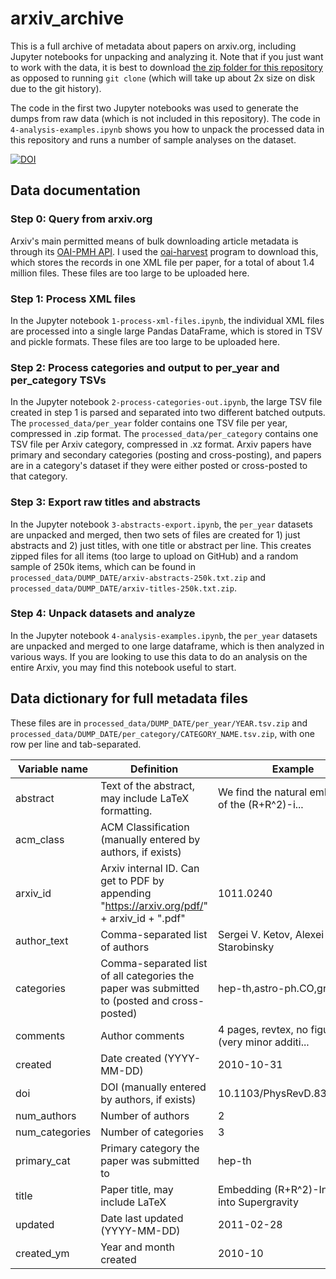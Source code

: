 # arxiv_archive

This is a full archive of metadata about papers on arxiv.org, including Jupyter notebooks for unpacking and analyzing it. Note that if you just want to work with the data, it is best to download [the zip folder for this repository](https://github.com/staeiou/arxiv_archive/archive/master.zip) as opposed to running `git clone` (which will take up about 2x size on disk due to the git history). 

The code in the first two Jupyter notebooks was used to generate the dumps from raw data (which is not included in this repository). The code in `4-analysis-examples.ipynb` shows you how to unpack the processed data in this repository and runs a number of sample analyses on the dataset.

[![DOI](https://zenodo.org/badge/DOI/10.5281/zenodo.2003868.svg)](https://doi.org/10.5281/zenodo.2003868)


## Data documentation

### Step 0: Query from arxiv.org

Arxiv's main permitted means of bulk downloading article metadata is through its [OAI-PMH API](https://arxiv.org/help/bulk_data). I used the [oai-harvest](https://github.com/bloomonkey/oai-harvest) program to download this, which stores the records in one XML file per paper, for a total of about 1.4 million files. These files are too large to be uploaded here.

### Step 1: Process XML files

In the Jupyter notebook `1-process-xml-files.ipynb`, the individual XML files are processed into a single large Pandas DataFrame, which is stored in TSV and pickle formats. These files are too large to be uploaded here.

### Step 2: Process categories and output to per_year and per_category TSVs

In the Jupyter notebook `2-process-categories-out.ipynb`, the large TSV file created in step 1 is parsed and separated into two different batched outputs. The `processed_data/per_year` folder contains one TSV file per year, compressed in .zip format. The `processed_data/per_category` contains one TSV file per Arxiv category, compressed in .xz format. Arxiv papers have primary and secondary categories (posting and cross-posting), and papers are in a category's dataset if they were either posted or cross-posted to that category.

### Step 3: Export raw titles and abstracts

In the Jupyter notebook `3-abstracts-export.ipynb`, the `per_year` datasets are unpacked and merged, then two sets of files are created for 1) just abstracts and 2) just titles, with one title or abstract per line. This creates zipped files for all items (too large to upload on GitHub) and a random sample of 250k items, which can be found in `processed_data/DUMP_DATE/arxiv-abstracts-250k.txt.zip` and `processed_data/DUMP_DATE/arxiv-titles-250k.txt.zip`.

### Step 4: Unpack datasets and analyze

In the Jupyter notebook `4-analysis-examples.ipynb`, the `per_year` datasets are unpacked and merged to one large dataframe, which is then analyzed in various ways. If you are looking to use this data to do an analysis on the entire Arxiv, you may find this notebook useful to start.

## Data dictionary for full metadata files

These files are in `processed_data/DUMP_DATE/per_year/YEAR.tsv.zip` and `processed_data/DUMP_DATE/per_category/CATEGORY_NAME.tsv.zip`, with one row per line and tab-separated.

| Variable name  | Definition                                                                                  | Example                                           |
|----------------|---------------------------------------------------------------------------------------------|---------------------------------------------------|
| abstract       | Text of the abstract, may include LaTeX formatting.                                         | We find the natural embedding of the (R+R^2)-i... |
| acm_class      | ACM Classification (manually entered by authors, if exists)                                 |                                                |
| arxiv_id       | Arxiv internal ID. Can get to PDF by appending "https://arxiv.org/pdf/" + arxiv_id + ".pdf" | 1011.0240                                         |
| author_text    | Comma-separated list of authors                                                             | Sergei V. Ketov, Alexei A. Starobinsky            |
| categories     | Comma-separated list of all categories the paper was submitted to (posted and cross-posted) | hep-th,astro-ph.CO,gr-qc                          |
| comments       | Author comments                                                                             | 4 pages, revtex, no figures (very minor additi... |
| created        | Date created (YYYY-MM-DD)                                                                   | 2010-10-31                                        |
| doi            | DOI (manually entered by authors, if exists)                                                | 10.1103/PhysRevD.83.063512                        |
| num_authors    | Number of authors                                                                           | 2                                                 |
| num_categories | Number of categories                                                                        | 3                                                 |
| primary_cat    | Primary category the paper was submitted to                                                 | hep-th                                            |
| title          | Paper title, may include LaTeX                                                              | Embedding (R+R^2)-Inflation into Supergravity     |
| updated        | Date last updated (YYYY-MM-DD)                                                              | 2011-02-28                                        |
| created_ym     | Year and month created                                                                      | 2010-10                                           |
